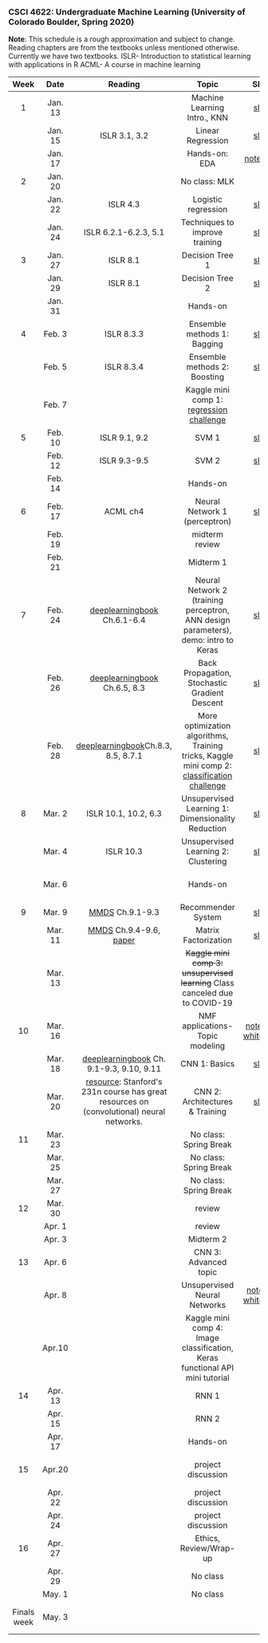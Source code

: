 ### CSCI 4622: Undergraduate Machine Learning (University of Colorado Boulder, Spring 2020)

**Note**: This schedule is a rough approximation and subject to change.
Reading chapters are from the textbooks unless mentioned otherwise. 
Currently we have two textbooks.
ISLR- Introduction to statistical learning with applications in R
ACML- A course in machine learning

| Week   | Date         | Reading      |                   Topic               	   | Slides      | Assignments   |
|:------:|:------------:| :-----------:| :----------------------------------------:|:-----------:|:----------:|
| 1 | Jan. 13 |  | Machine Learning Intro., KNN  | [slides](https://github.com/libphy/CSCI4622-20SP-MachineLearning/tree/master/slides/Lec1_Introduction.pdf) | |
| | Jan. 15 |ISLR 3.1, 3.2  | Linear Regression |[slides](https://github.com/libphy/CSCI4622-20SP-MachineLearning/tree/master/slides/Lec2-Linear-Regression.pdf) | |
| | Jan. 17 | | Hands-on: EDA  | [notebooks](https://github.com/libphy/CSCI4622-20SP-MachineLearning/tree/master/in_class_notebooks/EDA) | HW1 out|
| 2 | Jan. 20 |  | No class: MLK | | |
| | Jan. 22 | ISLR 4.3 | Logistic regression |[slides](https://github.com/libphy/CSCI4622-20SP-MachineLearning/blob/master/slides/Lec3-Logistic-Regression.pdf)  | |
| | Jan. 24 | ISLR 6.2.1-6.2.3, 5.1  | Techniques to improve training | [slides](https://github.com/libphy/CSCI4622-20SP-MachineLearning/blob/master/slides/Lec4-improve-training.pdf) | |
| 3 | Jan. 27| ISLR 8.1 | Decision Tree 1  |[slides](https://github.com/libphy/CSCI4622-20SP-MachineLearning/blob/master/slides/Lec5_Decision_Trees.pdf) | |
| | Jan. 29 | ISLR 8.1 | Decision Tree 2 |[slides](https://github.com/libphy/CSCI4622-20SP-MachineLearning/blob/master/slides/Lec6_Decision_Trees_pruning.pdf)  |  |
| | Jan. 31 |  | Hands-on |  | HW1 due, HW2 out  |
| 4 | Feb. 3 |ISLR 8.3.3  |Ensemble methods 1: Bagging|[slides](https://github.com/libphy/CSCI4622-20SP-MachineLearning/blob/master/slides/Lec7_random_forest.pdf)  | |
| | Feb. 5 |ISLR 8.3.4  | Ensemble methods 2: Boosting |[slides](https://github.com/libphy/CSCI4622-20SP-MachineLearning/blob/master/slides/Lec8_Boosting.pdf) |
| | Feb. 7 |   | Kaggle mini comp 1: [regression challenge](https://www.kaggle.com/c/cu-regression-challenge/)  |  | |
| 5 | Feb. 10 |ISLR 9.1, 9.2  |SVM 1   |[slides](https://github.com/libphy/CSCI4622-20SP-MachineLearning/blob/master/slides/Lec9-SVM(1).pdf) | |
| | Feb. 12 |ISLR 9.3-9.5 | SVM 2   |[slides](https://github.com/libphy/CSCI4622-20SP-MachineLearning/blob/master/slides/Lec10-SVM(2).pdf) | mini comp 1 closes|
| | Feb. 14 | | Hands-on  |  | |
| 6 | Feb. 17 |ACML ch4 |Neural Network 1 (perceptron) |[slides](https://github.com/libphy/CSCI4622-20SP-MachineLearning/blob/master/slides/Lec11-NeuralNetwork_1_anno.pdf)   | HW2 due|
| | Feb. 19 |  | midterm review |  | |
| | Feb. 21 |  | Midterm 1 |  |  |
| 7 | Feb. 24 |[deeplearningbook](http://www.deeplearningbook.org) Ch.6.1-6.4 |Neural Network 2 (training perceptron, ANN design parameters), demo: intro to Keras |[slides](https://github.com/libphy/CSCI4622-20SP-MachineLearning/blob/master/slides/Lec12-NeuralNetwork2_anno.pdf) | HW3 out|
| | Feb. 26 | [deeplearningbook](http://www.deeplearningbook.org) Ch.6.5, 8.3 |Back Propagation, Stochastic Gradient Descent  | [slides](https://github.com/libphy/CSCI4622-20SP-MachineLearning/blob/master/slides/Lec13-math-behind-NN-training_anno.pdf) | |
| | Feb. 28 | [deeplearningbook](http://www.deeplearningbook.org)Ch.8.3, 8.5, 8.7.1 |More optimization algorithms, Training tricks, Kaggle mini comp 2: [classification challenge](https://www.kaggle.com/c/cub-csci-4622-kaggle-2-2020/overview)  |[slides](https://github.com/libphy/CSCI4622-20SP-MachineLearning/blob/master/slides/Lec14-optimization-methods-NN-training_anno.pdf) | |
| 8 | Mar. 2 | ISLR 10.1, 10.2, 6.3|Unsupervised Learning 1:  Dimensionality Reduction 	 |[slides](https://github.com/libphy/CSCI4622-20SP-MachineLearning/blob/master/slides/Lec15-Unsupervised%20Learning-PCA_anno.pdf)  | |
| | Mar. 4 | ISLR 10.3  |Unsupervised Learning 2: Clustering  |[slides](https://github.com/libphy/CSCI4622-20SP-MachineLearning/blob/master/slides/Lec16-Unsupervised%20Learning-Clustering_anno.pdf)  | |
| | Mar. 6 | |  Hands-on |  | mini comp 2 closes, HW4 out |
| 9 | Mar. 9 |[MMDS](http://infolab.stanford.edu/~ullman/mmds/ch9.pdf) Ch.9.1-9.3 |  Recommender System|[slides](https://github.com/libphy/CSCI4622-20SP-MachineLearning/blob/master/slides/Lec17-Unsupervised%20Learning-Recommender%20System_anno.pdf)  | |
| | Mar. 11 | [MMDS](http://infolab.stanford.edu/~ullman/mmds/ch9.pdf) Ch.9.4-9.6, [paper](https://github.com/libphy/CSCI4622-20SP-MachineLearning/blob/master/other_resource/ieee_matrix_factoriztion.pdf) | Matrix Factorization |  [slides](https://github.com/libphy/CSCI4622-20SP-MachineLearning/blob/master/slides/Lec18-Unsupervised%20Learning-Matrix%20Factorization_anno_ver1.pdf) |HW3 due |
| | Mar. 13 |  | <s>Kaggle mini comp 3: unsupervised learning</s> Class canceled due to COVID-19 |  |  |
| 10 | Mar. 16 |  | NMF applications-Topic modeling    | [notebook](https://github.com/libphy/CSCI4622-20SP-MachineLearning/blob/master/in_class_notebooks/NMF/NMF_applications.ipynb), [whiteboard](https://github.com/libphy/CSCI4622-20SP-MachineLearning/blob/master/slides/Lec19-whiteboard_ver1.png) | |
| | Mar. 18 |[deeplearningbook](http://www.deeplearningbook.org) Ch. 9.1-9.3, 9.10, 9.11 | CNN 1: Basics 	| [slides](https://github.com/libphy/CSCI4622-20SP-MachineLearning/blob/master/slides/Lec20-ConvolutionalNeuralNetwork1_anno.pdf) | |
| | Mar. 20 |[resource](http://cs231n.github.io/convolutional-networks/): Stanford's 231n course has great resources on (convolutional) neural networks. |CNN 2: Architectures & Training |[slides](https://github.com/libphy/CSCI4622-20SP-MachineLearning/blob/master/slides/Lec21-ConvolutionalNeuralNetwork2_r.pdf) | |
| 11 | Mar. 23 | | No class: Spring Break | | |
| | Mar. 25 |  | No class: Spring Break |  | |
| | Mar. 27 | | No class: Spring Break | |  |
| 12 | Mar. 30 | | review |  | |
| | Apr. 1 |  | review |   |  |
| | Apr. 3 | | Midterm 2 | |  |
| 13 | Apr. 6 | | CNN 3: Advanced topic | | |
| | Apr. 8 | | Unsupervised Neural Networks | [notebook](https://github.com/libphy/CSCI4622-20SP-MachineLearning/blob/master/in_class_notebooks/Autoencoder/autoencoder_part.ipynb) [whiteboard](https://github.com/libphy/CSCI4622-20SP-MachineLearning/blob/master/slides/Lec23-autoencoder_whiteboard.png)|HW4 due, HW5 out|
| | Apr.10 | | Kaggle mini comp 4: Image classification, Keras functional API mini tutorial| | [project announcement](https://github.com/libphy/CSCI4622-20SP-MachineLearning/blob/master/other_resource/project_guide.md)|
| 14 | Apr. 13 | |  RNN 1  | |   |
| | Apr. 15 | | RNN 2 | | mini comp 4 closes |
| | Apr. 17 | | Hands-on | | |
| 15 | Apr.20 | |  project discussion |  |Team formation deadline|
| | Apr. 22 | | project discussion |  | |
| | Apr. 24 | | project discussion | |HW5 due |
| 16 | Apr. 27 |  | Ethics, Review/Wrap-up |  | |
| | Apr. 29 |  | No class | | |
| | May. 1 | | No class |  | |
|Finals week| May. 3| | | |Project deliverable due |
